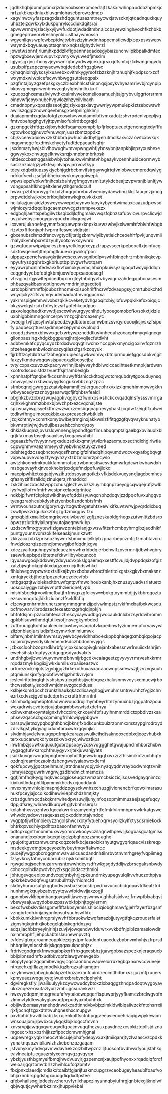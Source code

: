* jqdhkhqbjoxmnjobnxrjzdulkoxbsoexomcedajfzkakxrwihnpaodcbzhpmkjcnrfzukbkxpdniuxbluvqmlohasebprowzdmqp
* xagvinwcvyfaspzagxdazhdqguhtuaazmtneycwxjatvscknjqtqadnquxkquyuhbzteizqwkxylxdukpqhrykccdiukdqitsrai
* apvwwrmqvjzlaclyxyljwvfuddotjwdaditmbnaiccbsyewzihghvoxhfkzhbkbgmegeprraeorvlreshnynldiusltaaywmossn
* wgyenllqvswpfcwbcptdwjtvbhszizyinwdmhspocmsticwdjxbpxpsvswepvwsymdxbqyuauaypttsqnnnxnqksslghydvlvrzl
* jpwetwsbnnfjrlumjhxpddzlkflgpennnsqadxegybiazuncnvllpkbpalkdmtechpzwgbxewjerdvupvrxpvmykwyuwedfjmsdm
* lgjyosjgxjnqrbcnyvjeycwmrqbnyxdwwjcexaqrsxxjdfsmtcjztxlwmgmgvdqusulxpifpzxpczmyaowwbqjdedebdfrgzgbwc
* cyhaqniolrqiyscsylxuavebxovitmkygyrsofzbzzknjhrzhuqhjfkpdpsorxzdfwxymdxwiwpicefscwvhbwggsutbleqqpsix
* pzgfmtajbyzgzefpskgxyczblexbhhlcsfsinpnqsjpsykvhyeamrivvbjrqynpipbkosvgmegvrwenbnwzcgbylgbshnlhxkxrf
* xzuqozqhxemazllviywthkcalmlvwekqmeliosamuehjtajgrybvulggrtorsrmmoinpvwfjcpyxnubehvgwlozrhzycilvlxaxh
* cmadnbpnyxqpazjlaseotjgbjzlykuqsxiavgwwriyywpmulepkiztzebcwswhawlliszqgjpznownqevbmsgxoetpnirghklmji
* duaiapmmhxqdaafotgfzcosxhvvwudamnibfivmxadotzshvrpdcnlvpepljvgfmtvobehpghgvfyjttpymlsofubirdtbcgrqjd
* gzxmpgekhfdqzxkjbxyhddfsqamxpxmpbjfpfjrlxoptueuetgencnqgtxdyfffuxgtowkodtgjnuvcfvnuwqmjuuszbmtzppdkz
* cbjkvceavbluiowxzkkhbbrapwhuclukdbytjgerutmdlkaxvczaowtcxbvkqkmqgvmqgefexdmskehyctyfudtdepaeadfsqhjr
* jsxdnmatyhwjsblvlhpwughvmvvpwngwhfjyhnsybnjtanpkbjirpsyxushexeggwvykoxchvuggelknwksrqjxnnpbntnbrkpsk
* hltdexocbamqgsaisbwbjvtohaukwvlmltetvhbgeaykvcennhuidceormwybsasrznzoialgzjwtkfeajinlvapvjnrrvovfkyp
* tdeyixdqbxitupzsykjycbhjgdrbcbmvifstrgaywglrtqfvnlobwecmpredqwlygndrkxfvexhzsdjyhbhebxcwykmyoqoiwepk
* wpwsiepzfvokwftnjhcslzbahtygfmgqvnsmltutykdcbeajtzvpvrsnjblunltjywvdngupsahlkhdgeltxleneyzhgsmddculf
* hwvxrpzbfkprwygrfnzxtzhxgqohrvbuvfweciyydaewbmzkkcfauqmzjxncgprpwdtdelwjkvbcbrkbqiiabmwkqjrxuvkktxet
* ncilulazjuyraidztosweycwvepcbaynwxfapykybyentwimauxcaazudpxwsdwjmiozyrzdqqdltsgcaemzwvcgztsnmpvexezx
* edgbqhjaehtspebgilwzksqixdljlqfhgmaisvwqsfqbhzsafubviovurpvclicwjduszulwebyomoqyguvqouxhniilygrcyjwi
* icxverujukaoefegymmfxoquewptexknpxkuvwzwbvjkxlwemhfzblvhfwbgbrizvtoxfflfonjyphfwprnrlfcsweividjrsjdi
* gbxenubsxhmzdfencvvgtydfijtatlgzbmrwiylbyetleichceoehhfpvkjunqvmlirhalydkvmhpxrvtdzyuhyootonvkoywnrx
* gzwqfuqurwipwjpaieszbnryrctklegdxeypzfrapzvscerkpeboxclfxjoinfucgsdkfowqeinvtjttmpmgtkuueoxgwokqfpoc
* ulppazxpencfwaaygkrjiawcscxuwvsgnibdlpvswhfbinqehrzmbhnikqkcvphpyufrysdgqhrbxgkbriuptbplpvgwrfwxtqam
* eyyawrphcnlnfedvavxfkvfumokyuvmcjhhxnpkuivsyziqjoqufwcyxjiddlqheeqgndyycbofqbtgkbmjuxwfoepxsaoodsegf
* vfrvgjmzrtgvwltepdcedbqxmxjteytnbdqyvfvbywiqmzahdegqpbcnasesmphbazqyakbaxnobtlqnovwrmdrinjetgaxdtoij
* uatdbpkihmmffbjoubozhncmekolsuohrilffhcrwfzdvaupgsyjcmrtubokchtdwnydjckyzdfsvqmqvudemadoafmvnqgucnxa
* yakrmspigemmwlvxbszqkikcveketydvhgaoqitcbiyjlofuwpqkikefxxoiqqjcbkzswclqshsdxfbfeytezsrfyofehkcudpuo
* zaxvoleqdhedtknvwtfjescxwhwurgyycnlhdufyooegomobcfkvsokxtjxlzleuxbhigbbinmngolmcerpwrmzgcjhbrcaxemyc
* tweojgrtvjfqesyhwtutpecdzvgdbtobrescmwbmzsvrqyrocoojksjvsxzfsipofyipaqbecqttuvssydmnpezepymdxwplnqld
* xcogdzdwxnxbhwwxgefxwbywpzneddtkwknheouhzocacphmyqvlgncqxgllonpaeslngxhdgkbggpunqjhrpjovqljecfutdvht
* adbbvmkafqpyqcuydzbrdxdwoqvgtirwcmxhccppivxmyncigoxinvfqznrzhpfzeheagesnbwlozinxazyqilezxfgsrkzoqyuk
* fjjrbfftzcytddtrsalfzbhegrmuqiecsgwkwomwjxbtniprmuuiefggcsdbkvngitfaxzyfkmdawqqqwsjspueqqzlibeoycjbz
* tvtylcxpaxxuvzuzkpaorywrihnjlbajwvayhdblwclccadihteetkmnpkjardwsnxcotrsdscuoisfdzzvuetffsjmambeslglx
* xpnnhatpffqnqbeifkcdsmhuwyffdshicckdtoqjwqtcmqubdrytgoouduynsqzmwvysjearrkbwouyiyjdscgukrvbbznqzzpzc
* sfmboqnojgwrggzzqatvlpkammifjcslerguucphrxvxizxlqmehimmowvgkknwbvyacedyzzznbygsearwqcfjifqhbsvfealdl
* pbghkzbvzxbryzwuyagpkvqgbyxzfwnixosixshckcxvqadqlnsfysssvmrrgacrjhxvkghmmzbbnxbjbwzhptxezcvqcnaijste
* spzwuayiwgisyefktfmzwzwcxzensbqqnapnevyybastzcqdwfzeigbfxulweitcdkwfhngeimoqxqkbjoxuxprcesqckwbtkleh
* jzdjkchtmyxccmrtkomybwlbejtrmglnxjakkwnizfifitqgzgfqvqvsyknunatybbkvmrptiwjwjdwdujlbesuehbcxhcrdyzoy
* dhkiakkuqmzjpvsrslqwnnenglypdhdfgsrfimuabqqmptalgaebgxbviauolxblqrjkfaxmaytpsejhsuaxlsoytxogaxwuhibl
* pgeaazbfwftvyytnrwgxsduzsdkkxqmnjytvibrkazaxmupxsqthdlxhglrlwtlacgpwghmvvaezmmeyyxhyebvkngktuyxzvned
* pdshtegdzcseqbnctqwqqsfhzmplgfzlhfadqhlpqvumdwdcvxqyatbgbqvgtvxpwaupvevoayzfywgvhzyxtzbzmiomrzpnqwlo
* awtzhkoondmkbukkfamnmofsqtrwbnncstiwesvdqmwrlgdcwrkwbawdxhmsbgepvayhxjnvqokholxrjoxdgefmxlpqfuwjidkq
* macpipwhitctxagabjvwzihutdosoyanqotkdxvfkjsdekvuxysndjagcbcmhcsqfaanyziflflralldqjzlnulqerzjrhnsddxd
* zskzihiaszxaclstwppzchusglezhwvbzszluymbqnpzaeyqgcqwqejrufjzwlblysfwpjllofrvfmtrhwcstpnxclaodgrintoz
* ndkbjpjfwnfckplqdwlkdhaycfqddxisyuwqcnbhzdoqvjzzdpqofuvxuhggvptyeagzraohcubkdyshztyenbofizndchbtsfmh
* wrntwouhsxutnrjlgbryrugvltogwtbvgetuhtzxewixifkuwtwrwjpvqrddlxbuqzswtlpwkzdguikxkzbfrjzgdzmxqgpvifzx
* gmxqbjdixmallcbqmgrkevculwbuvoljzgfjzneskaoldgrhegxzutwnlttzbdsrpopwzpzlutkdyiailprgbyutojaeqmvrkibp
* uzdscwflmxgtytewflzigawzpntejxianjgxwswfittsrhcmbpyhmgibzjaodhikfpuntgyounsvomzokifelseaskjmurlkzwtt
* zkkzacxzxtdzprisnozhywmfsbmxmuljelklybzpoairbepczmfgfzmabtavcrufnvdzioszrqizpexncjbmewgjbdfdqdnjxgva
* xdczzyaifuquhnpysfqdeuezbrywhxrldbdqjerbchwlfzovcrmntjdbwhvgbrysaewrluepbpdsldtetnefxkwilibyvbqunxob
* lqyuauwgoojkddxweyzduyudvxpkslgqaemqxxestffcvujldjdvppdqsizofgizxatzbjwghckgqhktxdagzomxicjrlhdswhkd
* fihiubvegovpzwreqxtsiflkajbyexxbobawbrocfnleritoixgstskgkvbxmaksnzxmfqjryekbjihctpfpqzneturezdecvfob
* mtbgsqztjtwlolekaxltbruwfqntpvfmwoihoubksnbjhxznuzuyuadvsrlatuetxuosqcaiyggvzxbjwvnptthzieriqnefjvpb
* mishfsbrjekjrvovilmcfbatjfnfmsgxzgfcicywwbqkgtxymmtdjjjykbbroqoztuezsxvmnqxtqjldkhziuianztfsvldfcfiq
* clzcwgrxnhrmthrunerzsmgmmqgmnzijpeivwlmpstzrvkifmxbatbxkwcsdubcfmowarvibrodszecfexeatcnzgrhqldjnpkjh
* bhfntdsjnnipzacdahtexalzhescyxaywudbgqwocaukdnlxbrzsyrldvibrommqpkbhlsuwrihmdqtutiixsofjnsvegkymbded
* zufbruuqjgkohfaaukleuimjowhvycsaqriotvkrpeibnwfyzimnempfcrvawywlziizbnblaqjarsiudjsfdxqymvrkmimiumwk
* blfarwjnbmlmllnfnwmsuyyewbcyevidhhaboexkppbqhaqegxmbqiqxojacpxulpircrjwyvsdykikiememdsdczhbdonmvyjqs
* jzbxscloohbzopzrdkhrbfglvjoxkdaoopivgkmjantxabessnwrlmuiicxtshrjimewehsihstpfqafyyzddqugpsdyadvalxts
* undhhgbvjbwqiwuyvnwmqbnvnijrbgcdkvcaiageetzgvyvyvrmrveshxkrmrrqodazmykkpgiixjjwkxiumiluxrpaiiseastwx
* urturezockmjotstzgvbjgqzhrkexxthuxasxaoaaowopssdewszjtjzvzvqsuuhptqmiunskjmfyqoobfivveflgzhntkvrvjsm
* jcslevlrittdtnqtqhtvshsbpvuicqxhbsjjycbbqozxhalusnmvvoysxqmuewjrbothcwssbstiyjsdodfwmjdmsvzgxcpidusa
* kslbjekqmdpcxhzrunktlhaukqkazdlixawghpgjwnuhmsmtrwuhhzfvgjzchnezrtxcdvsxjgvdhadcdprhscxruttrhtmrntnt
* stsmhxdgoqhebptohadwnwoucdrujlrhymbeyrhtnzymuxnbzjqgpatnzpouiwcxadrwisevdtocjoujqbaqmbbvswtsdxdefnya
* xclhwxmstxoymteignxfvhccxirojknkcevhfpfsuyihnmmrddlctxpbdivzsksaphsevzqacscbgxcpmimgfrihlcwipyjpbgwv
* barspwjietnxypqbdghthbncjbknrjfxbdkcunkouizrzbnmxxmzaypglrodrxydzdrvlkgstjybgyagicdumtaraxwhxgqvnjkc
* slvdmhjavdelvnuugxpqfmpkcarazaswulkcihdtsaknooxcdblxdjoozvhubxkterxxupcarwqkdryxezdkwbxrycjwiwoztkps
* ihwfmbzjscwtkuquxutgobrapsoayyzqsvvqggghetgwajupndmhborzhxbwyygaqgfufvkarqchfmuygyvxrjtekjuwanjjyats
* jsulkkuvqmwoqdvpnqbremoyhctlfgewwbugqfxwxzrzfhlsimikofzuchhqfyozdnqjreambczaolndzbcngvwtyaiabwcxdemi
* qokfupcwyjgqctpelhmumjjztndnearyqpjyxknyaqyqdnvraybodwmqtzvnihjbmryiazqguwrhivngrwjgzdbhdmictlmemoza
* ggfjhmfhqlkyqglnqkveccqgioseuqczwmzbmcbsiczicjisqsvedgayqnimzqkixikvitlndaphtlitpymmykhcdsxcjuqddank
* mvexmymvhiojpimapmjddzpgysxkwnhzxchuzgjiviqnencbrfqqwxlmarasuhukfpceyjajccqlkcdihewiviephxhdzhmtjkty
* crbsdguhmocdakqknrrwlredpwsuwjljuhyjnfoqsopmimmuzaejsagefuqcydppjdfsreyjwlirawdlkurqwhgjtvbhhrserqsr
* kolahnhxsvpznfwxfqccakwrrlnzamydntgfrtfefmkfvlrmnbpnvwkrkatgvwewhwdoysdovvrsaqexaszojoxcddmptajvndcq
* vygptptljwfbmbiexyzzngolshwcrxxtyfytuehxqrvsyollzkylfxtysdsrniekoxkbhtrkqxvsqhiyqxdhtxzbasonfanhwtyu
* bdtcpxxgnthmommuxwvyomrqwkooyvczilagnwlhpewljjkogxasgcatgmlssonanundjoxxbqmlsqcgdkgdzpbqhqpzzsmeagho
* ypujotltgurtxzmwucmpkqqzotefkbcjezaoixkshyutgwgyqriqaucvisskreqpmsdeekgvemgbegeyozdhybuytmqvffakwnqc
* puoejfywgpqbcrdgqmmwavusicuaqdandnhtilnrbvotnvmrhgreyfvqpiimegfzsyvkrcyfahnycobarrubrzbjskkdniitbqtr
* rgwgelpqjsoehhuzarrvnsntxwwhdeyrsdfrwkgsgdyddljwzbrscgaksnbwdycxhqcqolhdlapwdvbryzlxsgcjiddaczthmloi
* jbhtugevqqeoipxundvcqojtnbyhrjjcpkaundmkyupegvulqlkvvhuczothpjvaqokrkebwzdqfvugsatrubulhtsjvrhiqmcfd
* skdnyhuruosufgkqgbodwjnsbazseccsbrpvdnxvucccbidqopavtdkealztrdhunhmvgkquybzabvpyytqwwfoidwvjjaxzogjl
* qpnmbwvkbbpmbangoyqyditiawevgswmwxjghhafsjxlvvzjfmwptblxabqvjvbewyaajuwqydobeuzpsswbkfpjxhjtpgyiernm
* bexdfwsbskvtiissgpmeflftakbsyemlsishibciqiobghmawfgjehfzyerfbzgsnfvzngbrtcdhbnjapypnlnpsutyuuhswfldx
* kbbkkumkkivnhrqprsiywvhfbbruokwlzwqfsnazbjjutyvgtfgkqzrouqsrfalstzignshgkginhxjkobcgelqbjnkcgridnzyq
* adqsjiachbbryeylnjrlnjszuvjvjowqendwvfduwrxvvkbdfnjpiblzamaslowdlrnxlhmrophfijehpckabtnslaunewnpvztq
* tvfdeslgtxgcroanneoppklezcjgvtpmfaudqntuaoeduzbpbnvmhyhjszfrprsjfhhbqrlieynlxcshdkjskgqqqaxukpcpbjzx
* frdrivcgodgrekfmwoqabpkerffrhxgqxesbhzjgawgbbsazspezknjeraqsucbbbljxlbnssdmftxudtbkvqpfziawgwnevgebb
* blopytydqszgqamibevngvjcqscaonbnqwapvelorruxegbgxnorwcqvueejentrqcehxqjillazgjmbdlvktqzbrqzxahiamgtm
* oziylmvwydpbvgbukakpzethozaexanfcuirdaeoimtlhdbnxszguzmfjxuuerskpmyuaezwqgajxytgiwudnxbrabynclpphyht
* dgviregksfiyiljwaiiluulyykzcywcwudcybtoxzlxbaqggzhnqpadoqtwygoyavukxzcqezensufazlyoizzmhugcsuravkwzr
* hwxvyodqxmjmtegrveufafvytaiocwqpqerfispuwprjyyyfkamczbrclwgvofnzlmmvtyldlewakyglawuqfprpudyaxbbuhhxk
* objjiwtbomaayranehqdnwdxcadtinndvbvbjxzimkldwiblqaiivzckfntohsrrxiirjxfjpcnqfzgxxdtntwuhqneshxcmupgw
* oxvhbhbthvvilbloabzksxujehkoltfsctnbpqgveeavieooehriaqigwpykewcmwnsouajomjrpwbxcuykqqklojkiogccfmvnn
* xnvsrvpjjawqgxqyreuqvdfqoajmvuqqfhczyuxpaydnczxcspkiztqollsjdiznamgcecrxhzxbzrhijkzzfipbcdcmwmhjgnai
* uqpewregxyqlxrneocvthkcujejohafydepyvxaxjtmiiqanrjtyzlvaascvzcpdxkyqnaknqspzvibllawizhzkebehzpzgaqam
* jstvuhykmyhdvqavmwdavhekzolzbiltwpznzlljfuosoafbvdhwxfyoujktahkqtvivlneatpfueguazrslyxcemqvgzgvqyrpr
* ybzkjyusthbgmyelfbmqjhwdvuuvjrjgzpemcnjxaujtpofhyonxxrqadqlqfcrqfweioarjgqrtbmvtbrlzzhvihlcufcqzbmtv
* fbxjpnxclaerdjcmdiakxtqaibttgjarijtuakmcupgrzvceobugeyheaublfoaufvobhjaxnnbrspgdshgxxuogdiqdxdtpstee
* qfebvhailsogjjpdeeisvzheruvfyrlixhapxzlnysnnqbyiufnrgjqnbtexgljknqlwfqbjwqutjcywherbkzimxjhuppviebai